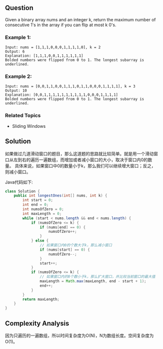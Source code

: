 ## Question
Given a binary array nums and an integer k, return the maximum number of consecutive 1's in the array if you can 
flip at most k 0's.

### Example 1:
```text
Input: nums = [1,1,1,0,0,0,1,1,1,1,0], k = 2
Output: 6
Explanation: [1,1,1,0,0,1,1,1,1,1,1]
Bolded numbers were flipped from 0 to 1. The longest subarray is underlined.
```

### Example 2:
```text
Input: nums = [0,0,1,1,0,0,1,1,1,0,1,1,0,0,0,1,1,1,1], k = 3
Output: 10
Explanation: [0,0,1,1,1,1,1,1,1,1,1,1,0,0,0,1,1,1,1]
Bolded numbers were flipped from 0 to 1. The longest subarray is underlined.
```
### Related Topics

* Sliding Windows

## Solution 

如果做过几道滑动窗口的题目，那么这道题的思路就比较简单。就是用一个滑动窗口从左到右的遍历一遍数组，而增加或者减小窗口的大小，取决于窗口内0的数量。
具体来说，如果窗口中0的数量小于k，那么我们可以继续增大窗口；反之，则减小窗口。

Java代码如下: 
```java
class Solution {
    public int longestOnes(int[] nums, int k) {
        int start = 0;
        int end = 0;
        int numsOfZero = 0;
        int maxLength = 0;
        while (start < nums.length && end < nums.length) {
            if (numsOfZero <= k) {
                if (nums[end] == 0) {
                    numsOfZero++;
                }
            } else {
                // 如果窗口内0的个数大于k，那么减小窗口 
                if (nums[start] == 0) {
                    numsOfZero--;
                }
                start++;
            }
            if (numsOfZero <= k) {
                // 如果窗口内的0个数小于k，那么扩大窗口，并比较当前窗口的最大值
                maxLength = Math.max(maxLength, end - start + 1);
                end++;
            }
        }
        return maxLength;
    }
}
```

## Complexity Analysis
因为只遍历的一遍数组，所以时间复杂度为O(N)，N为数组长度。空间复杂度为O(1)。
